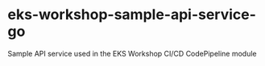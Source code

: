 # eks-workshop-sample-api-service-go
Sample API service used in the EKS Workshop CI/CD CodePipeline module
